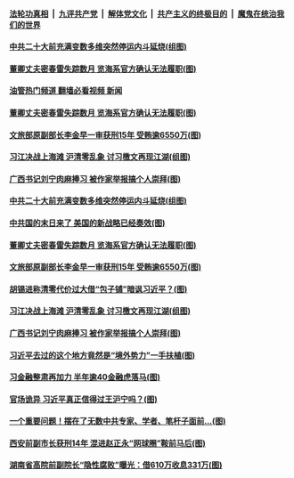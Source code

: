 ####  [法轮功真相](../../../../basic/blob/master/README.md?t=04280331) &nbsp;|&nbsp; [九评共产党](../../../../9ping.md/blob/master/README.md?t=04280331) &nbsp;|&nbsp; [解体党文化](../../../../jtdwh.md/blob/master/README.md?t=04280331)  &nbsp;|&nbsp; [共产主义的终极目的](../../../../gczydzjmd.md/blob/master/README.md?t=04280331) &nbsp;|&nbsp; [魔鬼在统治我们的世界](../../../../mgztzwmdsj.md/blob/master/README.md?t=04280331) 

#### [中共二十大前充满变数多维突然停运内斗延烧(组图)](../pages/p2/1004749.md?t=04280331) 


#### [董卿丈夫密春雷失踪数月 览海系官方确认无法履职(图)](../pages/p2/1004778.md?t=04280331) 
#### [油管热门频道 翻墙必看视频 新闻](http://78.141.244.201:81/youtube.html?04280331)
#### [董卿丈夫密春雷失踪数月 览海系官方确认无法履职(图)](../pages/p2/1004778.md?t=04280331) 

#### [文旅部原副部长李金早一审获刑15年 受贿逾6550万(图)](../pages/p2/1004755.md?t=04280331) 

#### [习江决战上海滩 沪清零乱象 讨习檄文再现江湖(组图)](../pages/p2/1004709.md?t=04280331) 

#### [广西书记刘宁肉麻捧习 被作家举报搞个人崇拜(图)](../pages/p2/1004615.md?t=04280331) 

#### [中共二十大前充满变数多维突然停运内斗延烧(组图)](../pages/p2/1004749.md?t=04280331) 


#### [中共国的末日来了 美国的新战略已经奏效(图)](../pages/p2/1004795.md?t=04280331) 


#### [董卿丈夫密春雷失踪数月 览海系官方确认无法履职(图)](../pages/p2/1004778.md?t=04280331) 

#### [文旅部原副部长李金早一审获刑15年 受贿逾6550万(图)](../pages/p2/1004755.md?t=04280331) 

#### [胡锡进称清零代价过大借“包子铺”暗讽习近平？(图)](../pages/p2/1004667.md?t=04280331) 

#### [习江决战上海滩 沪清零乱象 讨习檄文再现江湖(组图)](../pages/p2/1004709.md?t=04280331) 

#### [广西书记刘宁肉麻捧习 被作家举报搞个人崇拜(图)](../pages/p2/1004615.md?t=04280331) 


#### [习近平去过的这个地方竟然是“境外势力”一手扶植(图)](../pages/p2/1004677.md?t=04280331) 


#### [习金融整肃再加力 半年逾40金融虎落马(图)](../pages/p2/1004659.md?t=04280331) 

#### [官场诡异 习近平真正信得过王沪宁吗？(图)](../pages/p2/1004641.md?t=04280331) 


#### [一个重要问题！摆在了无数中共专家、学者、笔杆子面前...(图)](../pages/p2/1004539.md?t=04280331) 

#### [西安前副市长获刑14年 混进赵正永“网球圈”鞍前马后(图)](../pages/p2/1004526.md?t=04280331) 



#### [湖南省高院前副院长“隐性腐败”曝光：借610万收息331万(图)](../pages/p2/1004528.md?t=04280331) 

<img src='http://gfw-breaker.win/goodnews/indexes/p2.md' width='0px' height='0px'/>
